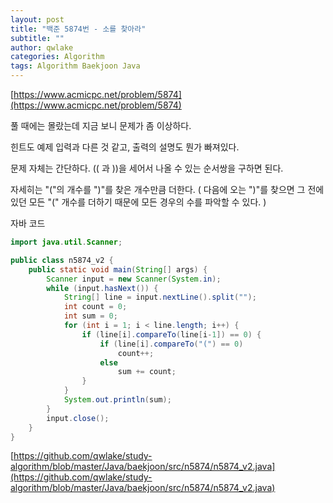 ```yaml
---
layout: post
title: "백준 5874번 - 소를 찾아라"
subtitle: ""
author: qwlake
categories: Algorithm
tags: Algorithm Baekjoon Java
---
```


[https://www.acmicpc.net/problem/5874](https://www.acmicpc.net/problem/5874)

풀 때에는 몰랐는데 지금 보니 문제가 좀 이상하다.

힌트도 예제 입력과 다른 것 같고, 출력의 설명도 뭔가 빠져있다.

문제 자체는 간단하다. (( 과 ))을 세어서 나올 수 있는 순서쌍을 구하면 된다.

자세히는 "("의 개수를 ")"를 찾은 개수만큼 더한다. ( 다음에 오는 ")"를 찾으면 그 전에 있던 모든 "(" 개수를 더하기 때문에 모든 경우의 수를 파악할 수 있다. )

자바 코드

```java
import java.util.Scanner;

public class n5874_v2 {
	public static void main(String[] args) {
		Scanner input = new Scanner(System.in);
		while (input.hasNext()) {
			String[] line = input.nextLine().split("");
			int count = 0;
			int sum = 0;
			for (int i = 1; i < line.length; i++) {
				if (line[i].compareTo(line[i-1]) == 0) {
					if (line[i].compareTo("(") == 0)
						count++;
					else
						sum += count;
				}
			}
			System.out.println(sum);
		}
		input.close();
	}
}
```

[https://github.com/qwlake/study-algorithm/blob/master/Java/baekjoon/src/n5874/n5874_v2.java](https://github.com/qwlake/study-algorithm/blob/master/Java/baekjoon/src/n5874/n5874_v2.java)